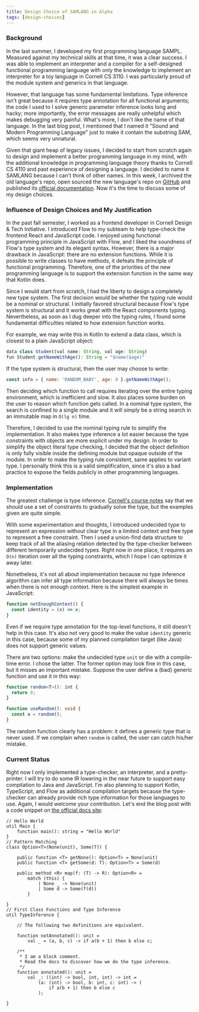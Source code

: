 ```yaml
---
title: Design Choice of SAMLANG in Alpha
tags: [design-choices]
---
```


### Background

In the last summer, I developed my first programming language SAMPL. Measured against my technical
skills at that time, it was a clear success. I was able to implement an interpreter and a compiler
for a self-designed functional programming language with only the knowledge to implement an
interpreter for a toy language in Cornell CS 3110. I was particularly proud of the module system
and generics in that language.

<!--truncate-->

However, that language has some fundamental limitations. Type inference isn't great because it
requires type annotation for all functional arguments; the code I used to I solve generic parameter
inference looks long and hacky; more importantly, the error messages are really unhelpful which
makes debugging very painful. What's more, I don't like the name of that language. In the last blog
post, I mentioned that I named it "Sound and Modern Programming Language" just to make it contain
the substring SAM, which seems very unnatural.

Given that giant heap of legacy issues, I decided to start from scratch again to design and
implement a better programming language in my mind, with the additional knowledge in programming
language theory thanks to Cornell CS 4110 and past experience of designing a language. I decided to
name it SAMLANG because I can't think of other names. In this week, I archived the old language's
repo, open sourced the new language's repo on [GitHub](https://github.com/SamChou19815/samlang) and
published its [official documentation](http://samlang-docs.developersam.com). Now it's the time
to discuss some of my design choices.

### Influence of Design Choices and My Justification

In the past fall semester, I worked as a frontend developer in Cornell Design & Tech Initiative. I
introduced Flow to my subteam to help type-check the frontend React and JavaScript code. I enjoyed
using functional programming principle in JavaScript with Flow, and I liked the soundness of Flow's
type system and its elegant syntax. However, there is a major drawback in JavaScript: there are no
extension functions. While it is possible to write classes to have methods, it defeats the principle
of functional programming. Therefore, one of the priorities of the new programming language is to
support the extension function in the same way that Kotlin does.

Since I would start from scratch, I had the liberty to design a completely new type system. The
first decision would be whether the typing rule would be a nominal or structural. I initially
favored structural because Flow's type system is structural and it works great with the React
components typing. Nevertheless, as soon as I dug deeper into the typing rules, I found some
fundamental difficulties related to how extension function works.

For example, we may write this in Kotlin to extend a data class, which is closest to a plain
JavaScript object:

```typescript
data class Student(val name: String, val age: String)
fun Student.getNameWithAge(): String = "$name($age)"
```

If the type system is structural, then the user may choose to write:

```javascript
const info = { name: 'RANDOM_BABY', age: 0 }.getNameWithAge();
```

Then deciding which function to call requires iterating over the entire typing environment, which
is inefficient and slow. It also places some burden on the user to reason which function gets
called. In a nominal type system, the search is confined to a single module and it will simply be a
string search in an immutable map in `O(lg n)` time.

Therefore, I decided to use the nominal typing rule to simplify the implementation. It also makes
type inference a lot easier because the type constraints with objects are more explicit under my
design. In order to simplify the object literal type checking, I decided that the object definition
is only fully visible inside the defining module but opaque outside of the module. In order to make
the typing rule consistent, same applies to variant type. I personally think this is a valid
simplification, since it's also a bad practice to expose the fields publicly in other programming
languages.

### Implementation

The greatest challenge is type inference.
[Cornell's course notes](https://www.cs.cornell.edu/courses/cs4110/2018fa/lectures/slides23.pdf)
say that we should use a set of constraints to gradually solve the type, but the examples given are
quite simple.

With some experimentation and thoughts, I introduced undecided type to represent an expression
without clear type in a limited context and free type to represent a free constraint. Then I used a
union-find data structure to keep track of all the aliasing relation detected by the type-checker
between different temporarily undecided types. Right now in one place, it requires an `O(n)`
iteration over all the typing constraints, which I hope I can optimize it away later.

Nonetheless, it's not all about implementation because no type inference algorithm can infer all
type information because there will always be times when there is not enough context. Here is the
simplest example in JavaScript:

```javascript
function notEnoughContext() {
  const identity = (x) => x;
}
```

Even if we require type annotation for the top-level functions, it still doesn't help in this case.
It's also not very good to make the value `identity` generic in this case, because some of my
planned compilation target (like Java) does not support generic values.

There are two options: make the undecided type `unit` or die with a compile-time error. I chose the
latter. The former option may look fine in this case, but it misses an important mistake. Suppose
the user define a (bad) generic function and use it in this way:

```typescript
function random<T>(): int {
  return 0;
}

function useRandom(): void {
  const a = random();
}
```

The random function clearly has a problem: it defines a generic type that is never used. If we
complain when `random` is called, the user can catch his/her mistake.

### Current Status

Right now I only implemented a type-checker, an interpreter, and a pretty-printer. I will try to
do some IR lowering in the near future to support easy compilation to Java and JavaScript. I'm also
planning to support Kotlin, TypeScript, and Flow as additional compilation targets because the
type-checker can already provide rich type information for those languages to use. Again, I would
welcome your contribution. Let's end the blog post with a code snippet on
[the official docs site](http://samlang-docs.developersam.com):

```samlang
// Hello World
util Main {
    function main(): string = "Hello World"
}
// Pattern Matching
class Option<T>(None(unit), Some(T)) {

    public function <T> getNone(): Option<T> = None(unit)
    public function <T> getSome(d: T): Option<T> = Some(d)

    public method <R> map(f: (T) -> R): Option<R> =
        match (this) {
            | None _ -> None(unit)
            | Some d -> Some(f(d))
        }

}
// First Class Functions and Type Inference
util TypeInference {

    // The following two definitions are equivalent.

    function notAnnotated(): unit =
        val _ = (a, b, c) -> if a(b + 1) then b else c;

    /**
     * I am a block comment.
     * Read the docs to discover how we do the type inference.
     */
    function annotated(): unit =
        val _: ((int) -> bool, int, int) -> int =
            (a: (int) -> bool, b: int, c: int) -> (
                if a(b + 1) then b else c
            );

}
```
